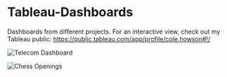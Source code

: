 # Tableau-Dashboards

Dashboards from different projects. For an interactive view, check out my Tableau public: https://public.tableau.com/app/profile/cole.howson#!/

![Telecom Dashboard](https://user-images.githubusercontent.com/59493321/146300200-9659b16f-daa3-4ea3-86d6-060f89d94475.png)

![Chess Openings](https://user-images.githubusercontent.com/59493321/146300210-8a049755-8a8f-47c6-b669-72cabe408282.png)
